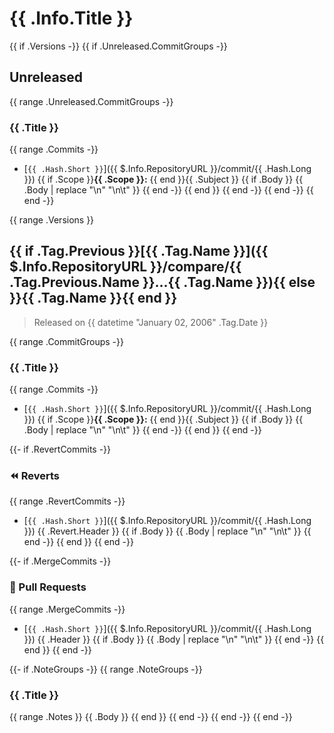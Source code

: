 # {{ .Info.Title }}

{{ if .Versions -}}
{{ if .Unreleased.CommitGroups -}}
<a name="unreleased"></a>
## Unreleased

{{ range .Unreleased.CommitGroups -}}
### {{ .Title }}
{{ range .Commits -}}
- [`{{ .Hash.Short }}`]({{ $.Info.RepositoryURL }}/commit/{{ .Hash.Long }}) {{ if .Scope }}**{{ .Scope }}:** {{ end }}{{ .Subject }}
{{ if .Body }}
    {{ .Body | replace "\n" "\n\t" }}
{{ end -}}
{{ end }}
{{ end -}}
{{ end -}}
{{ end -}}

{{ range .Versions }}
<a name="{{ .Tag.Name }}"></a>
## {{ if .Tag.Previous }}[{{ .Tag.Name }}]({{ $.Info.RepositoryURL }}/compare/{{ .Tag.Previous.Name }}...{{ .Tag.Name }}){{ else }}{{ .Tag.Name }}{{ end }}

> Released on {{ datetime "January 02, 2006" .Tag.Date }}

{{ range .CommitGroups -}}
### {{ .Title }}
{{ range .Commits -}}
- [`{{ .Hash.Short }}`]({{ $.Info.RepositoryURL }}/commit/{{ .Hash.Long }}) {{ if .Scope }}**{{ .Scope }}:** {{ end }}{{ .Subject }}
{{ if .Body }}
    {{ .Body | replace "\n" "\n\t" }}
{{ end -}}
{{ end }}
{{ end -}}

{{- if .RevertCommits -}}
### ⏪ Reverts

{{ range .RevertCommits -}}
- [`{{ .Hash.Short }}`]({{ $.Info.RepositoryURL }}/commit/{{ .Hash.Long }}) {{ .Revert.Header }}
{{ if .Body }}
    {{ .Body | replace "\n" "\n\t" }}
{{ end -}}
{{ end }}
{{ end -}}

{{- if .MergeCommits -}}
### 🔀 Pull Requests

{{ range .MergeCommits -}}
- [`{{ .Hash.Short }}`]({{ $.Info.RepositoryURL }}/commit/{{ .Hash.Long }}) {{ .Header }}
{{ if .Body }}
    {{ .Body | replace "\n" "\n\t" }}
{{ end -}}
{{ end }}
{{ end -}}

{{- if .NoteGroups -}}
{{ range .NoteGroups -}}
### {{ .Title }}

{{ range .Notes }}
{{ .Body }}
{{ end }}
{{ end -}}
{{ end -}}
{{ end -}}
